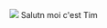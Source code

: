 <img src="https://cdn.discordapp.com/avatars/270903423371575296/a_9145baebb77b0e103daacd33f02561fc.gif"> Salutn moi c'est Tim
